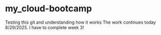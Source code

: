 # my_cloud-bootcamp
Testing this git and understanding how it works
The work continues today 8/29/2025. I have to complete week 3!